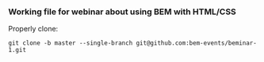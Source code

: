 ### Working file for webinar about using BEM with HTML/CSS

Properly clone:

```
git clone -b master --single-branch git@github.com:bem-events/beminar-1.git
```
